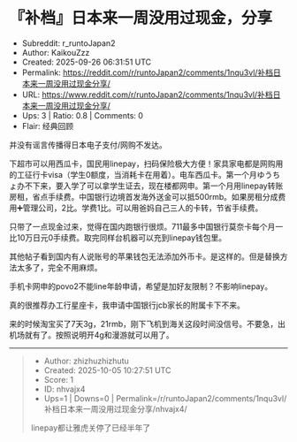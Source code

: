 # 『补档』日本来一周没用过现金，分享

- Subreddit: r_runtoJapan2
- Author: KaikouZzz
- Created: 2025-09-26 06:31:51 UTC
- Permalink: https://reddit.com/r/runtoJapan2/comments/1nqu3vl/补档日本来一周没用过现金分享/
- URL: https://www.reddit.com/r/runtoJapan2/comments/1nqu3vl/补档日本来一周没用过现金分享/
- Ups: 3 | Ratio: 0.8 | Comments: 0
- Flair: 经典回顾


并没有谣言传播得日本电子支付/网购不发达。

下超市可以用西瓜卡，国民用linepay，扫码保险极大方便！家具家电都是网购用的工征行卡visa（学生0额度，当消耗卡在用着）。电车西瓜卡。第一个月ゆうちょ办不下来，要入学了可以拿学生证去，现在楼都网申。第一个月用linepay转账房租，省点手续费。中国银行边境首发海外送金可以抵500rmb。如果房租分成费用➕管理公司，2比。学费1比。可以用爸妈自己三人的卡转，节省手续费。

只带了一点现金过来，觉得在国内跑银行很烦。711最多中国银行莫奈卡每个月一比10万日元0手续费。取完同样台机器可以充到linepay钱包里。

其他帖子看到国内有人说账号的苹果钱包无法添加外币卡。是这样的。但是替换方法太多了，完全不用麻烦。

手机卡网申的povo2不能line年龄申请，希望是加好友限制？不影响linepay。

真的很推荐办工行星座卡，我申请中国银行jcb家长的附属卡下不来。

来的时候淘宝买了7天3g，21rmb，刚下飞机到海关这段时间没信号。不要急，出机场就有了。按照说明开4g和漫游就可以用了。


---

> - Author: zhizhuzhizhutu
> - Created: 2025-10-05 10:27:51 UTC
> - Score: 1
> - ID: nhvajx4
> - Ups=1 | Downs=0 | Permalink=/r/runtoJapan2/comments/1nqu3vl/补档日本来一周没用过现金分享/nhvajx4/
>
> linepay都让雅虎关停了已经半年了
